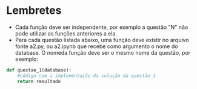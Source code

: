 # Lembretes

- Cada função deve ser independente, por exemplo a questão "N" não pode utilizar as funções anteriores a ela.
- Para cada questão listada abaixo, uma função deve existir no arquivo fonte a2.py, ou a2.ipynb que recebe como argumento o nome do database. O nomeda função deve ser o mesmo nome da questão, por exemplo:

```python
def questao_1(database):
    #código com a implementação da solução da questão 1
    return resultado
```
    